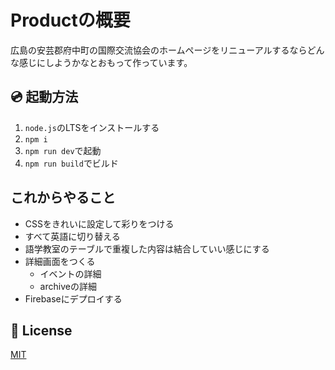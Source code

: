 # Productの概要
広島の安芸郡府中町の国際交流協会のホームページをリニューアルするならどんな感じにしようかなとおもって作っています。

## 💿 起動方法

1. <code>node.js</code>のLTSをインストールする
2. <code>npm i</code>
3. <code>npm run dev</code>で起動
4. <code>npm run build</code>でビルド

## これからやること
- CSSをきれいに設定して彩りをつける
- すべて英語に切り替える
- 語学教室のテーブルで重複した内容は結合していい感じにする
- 詳細画面をつくる
  - イベントの詳細
  - archiveの詳細
- Firebaseにデプロイする

## 📑 License
[MIT](http://opensource.org/licenses/MIT)
